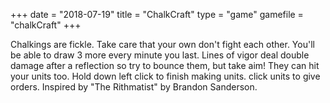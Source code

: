 +++
date = "2018-07-19"
title = "ChalkCraft"
type = "game"
gamefile = "chalkCraft"
+++

Chalkings are fickle. Take care that your own don't fight each other. You'll be able to draw 3 more every minute you last. Lines of vigor deal double damage after a reflection so try to bounce them, but take aim! They can hit your units too. Hold down left click to finish making units. click units to give orders. Inspired by "The Rithmatist" by Brandon Sanderson.   